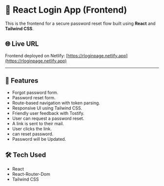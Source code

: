 # 🔐 React Login App (Frontend)

This is the frontend for a secure password reset flow built using **React** and **Tailwind CSS**.

## 🌐 Live URL

Frontend deployed on Netlify: [https://rloginpage.netlify.app](https://rloginpage.netlify.app)

---

## 🚀 Features

- Forgot password form.
- Password reset form.
- Route-based navigation with token parsing.
- Responsive UI using Tailwind CSS.
- Friendly user feedback with Tostify.
- User can request a password reset.
- A link is sent to their mail. 
- User clicks the link.
- can reset password.
- Password will be Updated.

## 🛠 Tech Used

- React
- React-Router-Dom
- Tailwind CSS



